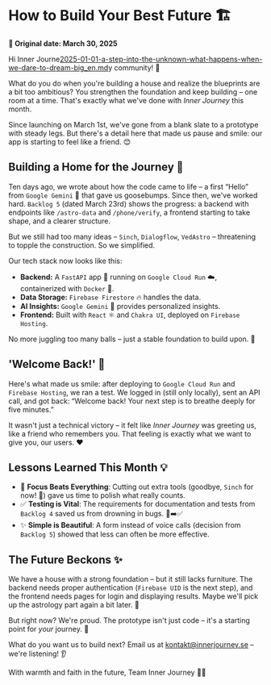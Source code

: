 # How to Build Your Best Future 🏗️

**📅 Original date: March 30, 2025**

Hi Inner Journe[2025-01-01-a-step-into-the-unknown-what-happens-when-we-dare-to-dream-big_en.md](2025-01-01-a-step-into-the-unknown-what-happens-when-we-dare-to-dream-big_en.md)y community! 👋

What do you do when you're building a house and realize the blueprints are a bit too ambitious? You strengthen the foundation and keep building – one room at a time. That's exactly what we've done with *Inner Journey* this month.

Since launching on March 1st, we've gone from a blank slate to a prototype with steady legs. But there's a detail here that made us pause and smile: our app is starting to feel like a friend. 😊

## Building a Home for the Journey 🏡

Ten days ago, we wrote about how the code came to life – a first “Hello” from `Google Gemini` 🤖 that gave us goosebumps. Since then, we've worked hard. `Backlog 5` (dated March 23rd) shows the progress: a backend with endpoints like `/astro-data` and `/phone/verify`, a frontend starting to take shape, and a clearer structure.

But we still had too many ideas – `Sinch`, `Dialogflow`, `VedAstro` – threatening to topple the construction. So we simplified.

Our tech stack now looks like this:
*   **Backend:** A `FastAPI` app 🐍 running on `Google Cloud Run` ☁️, containerized with `Docker` 🐳.
*   **Data Storage:** `Firebase Firestore` 🔥 handles the data.
*   **AI Insights:** `Google Gemini` 🤖 provides personalized insights.
*   **Frontend:** Built with `React` ⚛️ and `Chakra UI`, deployed on `Firebase Hosting`.

No more juggling too many balls – just a stable foundation to build upon. 💪

## 'Welcome Back!' 🎉

Here's what made us smile: after deploying to `Google Cloud Run` and `Firebase Hosting`, we ran a test. We logged in (still only locally), sent an API call, and got back: “Welcome back! Your next step is to breathe deeply for five minutes.”

It wasn't just a technical victory – it felt like *Inner Journey* was greeting us, like a friend who remembers you. That feeling is exactly what we want to give you, our users. ❤️

## Lessons Learned This Month 💡

*   🎯 **Focus Beats Everything**: Cutting out extra tools (goodbye, `Sinch` for now! 👋) gave us time to polish what really counts.
*   ✅ **Testing is Vital**: The requirements for documentation and tests from `Backlog 4` saved us from drowning in bugs. 🐛➡️✅
*   ✨ **Simple is Beautiful**: A form instead of voice calls (decision from `Backlog 5`) showed that less can often be more effective.

## The Future Beckons ✨

We have a house with a strong foundation – but it still lacks furniture. The backend needs proper authentication (`Firebase UID` is the next step), and the frontend needs pages for login and displaying results. Maybe we'll pick up the astrology part again a bit later. 🔮

But right now? We're proud. The prototype isn't just code – it's a starting point for *your* journey. 🚀

What do you want us to build next? Email us at [kontakt@innerjourney.se](mailto:kontakt@innerjourney.se) – we're listening! 👂

With warmth and faith in the future,
Team Inner Journey 🙏🏡